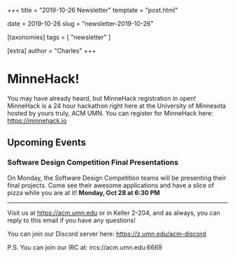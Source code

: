 +++
title = "2019-10-26 Newsletter"
template = "post.html"

date = 2019-10-26
slug = "newsletter-2019-10-26"

[taxonomies]
tags = [ "newsletter" ]

[extra]
author = "Charles"
+++

# MinneHack!

You may have already heard, but MinneHack registration in open! MinneHack is a 24 hour hackathon right here at the University of Minnesota hosted by yours truly, ACM UMN. You can register for MinneHack here: https://minnehack.io

## Upcoming Events

### Software Design Competition Final Presentations
On Monday, the Software Design Competition teams will be presenting their final projects. Come see their awesome applications and have a slice of pizza while you are at it!
**Monday, Oct 28 at 6:30 PM**

---

Visit us at https://acm.umn.edu or in Keller 2-204, and as always, you can reply to this email if you have any questions!

You can join our Discord server here: https://z.umn.edu/acm-discord

P.S. You can join our IRC at: ircs://acm.umn.edu:6669
